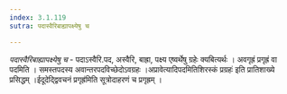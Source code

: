 ```yaml
---
index: 3.1.119
sutra: पदास्वैरिबाह्यापक्ष्येषु च

---
```

_पदास्वैरिबाह्यापक्ष्येषु च_ - पदाऽस्वैरि.पद, अस्वैरि, बाह्रा, पक्ष्य एष्वर्थेषु ग्रहेः क्यबित्यर्थः । अवगृह्रं प्रगृह्रं वा पदमिति । समस्तपदस्य अवान्तरपदविच्छेदोऽवग्रहः ।अप्रावेत्यादिपदमितिशिरस्कं प्रग्रहः॑ इति प्रातिशाख्ये प्रसिद्धम् ।ईदूदेद्द्विवचनं प्रगृह्र॑मिति सूत्रोदाहरणं च प्रगृह्रम् ।